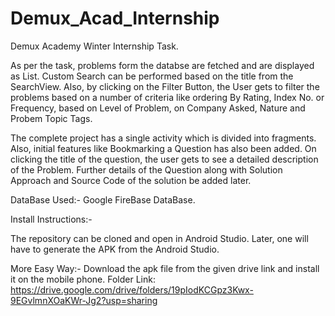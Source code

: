 # Demux_Acad_Internship
Demux Academy Winter Internship Task.

As per the task, problems form the databse are fetched and are displayed as List.
Custom Search can be performed based on the title from the SearchView. Also, by clicking on the Filter Button, the User gets to filter the problems based on a number of criteria
like ordering By Rating, Index No. or Frequency, based on Level of Problem, on Company Asked, Nature and Probem Topic Tags.

The complete project has a single activity which is divided into fragments. 
Also, initial features like Bookmarking a Question has also been added. 
On clicking the title of the question, the user gets to see a detailed description of the Problem. Further details of the Question along with Solution Approach and Source Code 
of the solution be added later.

DataBase Used:- Google FireBase DataBase.


Install Instructions:-

The repository can be cloned and open in Android Studio. Later, one will have to generate the APK from the Android Studio.

More Easy Way:-
Download the apk file from the given drive link and install it on the mobile phone.
Folder Link: https://drive.google.com/drive/folders/19pIodKCGpz3Kwx-9EGvlmnXOaKWr-Jg2?usp=sharing



